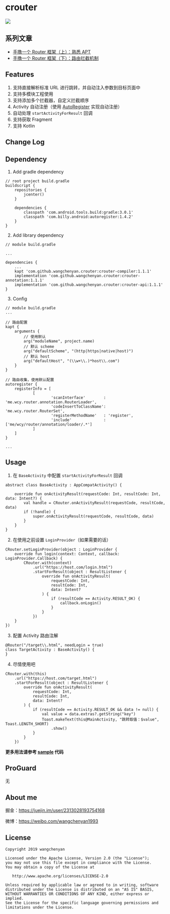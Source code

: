 # crouter

[![](https://jitpack.io/v/wangchenyan/crouter.svg)](https://jitpack.io/#wangchenyan/crouter)

## 系列文章

- [手撸一个 Router 框架（上）：熟悉 APT](https://juejin.im/post/6844903923606618126)
- [手撸一个 Router 框架（下）：路由拦截机制](https://juejin.im/post/6844904193866596365)

## Features

1. 支持直接解析标准 URL 进行跳转，并自动注入参数到目标页面中
2. 支持多模块工程使用
3. 支持添加多个拦截器，自定义拦截顺序
4. Activity 自动注册（使用 [AutoRegister](https://github.com/luckybilly/AutoRegister) 实现自动注册）
5. 自动处理 `startActivityForResult` 回调
6. 支持获取 Fragment
7. 支持 Kotlin

## Change Log


## Dependency

1. Add gradle dependency

```
// root project build.gradle
buildscript {
    repositories {
        jcenter()
    }

    dependencies {
        classpath 'com.android.tools.build:gradle:3.0.1'
        classpath 'com.billy.android:autoregister:1.4.2'
    }
}
```

2. Add library dependency

```
// module build.gradle

...

dependencies {
    ...
    kapt 'com.github.wangchenyan.crouter:crouter-compiler:1.1.1'
    implementation 'com.github.wangchenyan.crouter:crouter-annotation:1.1.1'
    implementation 'com.github.wangchenyan.crouter:crouter-api:1.1.1'
}
```

3. Config

```
// module build.gradle
...

// 路由配置
kapt {
    arguments {
        // 使用默认
        arg("moduleName", project.name)
        // 默认 scheme
        arg("defaultScheme", "(http|https|native|host)")
        // 默认 host
        arg("defaultHost", "(\\w+\\.)*host\\.com")
    }
}

// 路由收集，使用默认配置
autoregister {
    registerInfo = [
            [
                    'scanInterface'        : 'me.wcy.router.annotation.RouterLoader',
                    'codeInsertToClassName': 'me.wcy.router.RouterSet',
                    'registerMethodName'   : 'register',
                    'include'              : ['me/wcy/router/annotation/loader/.*']
            ]
    ]
}

...
```

## Usage

1. 在 `BaseActivity` 中配置 `startActivityForResult` 回调

```
abstract class BaseActivity : AppCompatActivity() {

    override fun onActivityResult(requestCode: Int, resultCode: Int, data: Intent?) {
        val handle = CRouter.onActivityResult(requestCode, resultCode, data)
        if (!handle) {
            super.onActivityResult(requestCode, resultCode, data)
        }
    }
}
```

2. 在使用之前设置 `LoginProvider`（如果需要的话）

```
CRouter.setLoginProvider(object : LoginProvider {
    override fun login(context: Context, callback: LoginProvider.Callback) {
        CRouter.with(context)
            .url("https://host.com/login.html")
            .startForResult(object : ResultListener {
                override fun onActivityResult(
                    requestCode: Int,
                    resultCode: Int,
                    data: Intent?
                ) {
                    if (resultCode == Activity.RESULT_OK) {
                        callback.onLogin()
                    }
                }
            })
    }
})
```

3. 配置 Activity 路由注解

```
@Router("/target\\.html", needLogin = true)
class TargetActivity : BaseActivity() {
}
```

4. 尽情使用吧

```
CRouter.with(this)
    .url("https://host.com/target.html")
    .startForResult(object : ResultListener {
        override fun onActivityResult(
            requestCode: Int,
            resultCode: Int,
            data: Intent?
        ) {
            if (resultCode == Activity.RESULT_OK && data != null) {
                val value = data.extras?.getString("key")
                Toast.makeText(this@MainActivity, "跳转取值：$value", Toast.LENGTH_SHORT)
                    .show()
            }
        }
    })
```

**更多用法请参考 [sample](https://github.com/wangchenyan/crouter/tree/master/sample) 代码**

## ProGuard

无

## About me

掘金：https://juejin.im/user/2313028193754168

微博：https://weibo.com/wangchenyan1993

## License

    Copyright 2019 wangchenyan

    Licensed under the Apache License, Version 2.0 (the "License");
    you may not use this file except in compliance with the License.
    You may obtain a copy of the License at

       http://www.apache.org/licenses/LICENSE-2.0

    Unless required by applicable law or agreed to in writing, software
    distributed under the License is distributed on an "AS IS" BASIS,
    WITHOUT WARRANTIES OR CONDITIONS OF ANY KIND, either express or implied.
    See the License for the specific language governing permissions and
    limitations under the License.